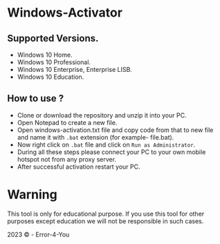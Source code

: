 # Windows-Activator

## Supported Versions.
- Windows 10 Home.
- Windows 10 Professional.
- Windows 10 Enterprise, Enterprise LISB.
- Windows 10 Education.

## How to use ?
- Clone or download the repository and unzip it into your PC.
- Open Notepad to create a new file.
- Open windows-activation.txt file and copy code from that to new file and name it with `.bat` extension (for example- file.bat).
- Now right click on `.bat` file and click on `Run as Administrator`.
- During all these steps please connect your PC to your own mobile hotspot not from any proxy server.
- After successful activation restart your PC.

# Warning️

<p>This tool is only for educational purpose. If you use this tool for other purposes except education we will not be responsible in such cases.</p>

 2023 © - Error-4-You
